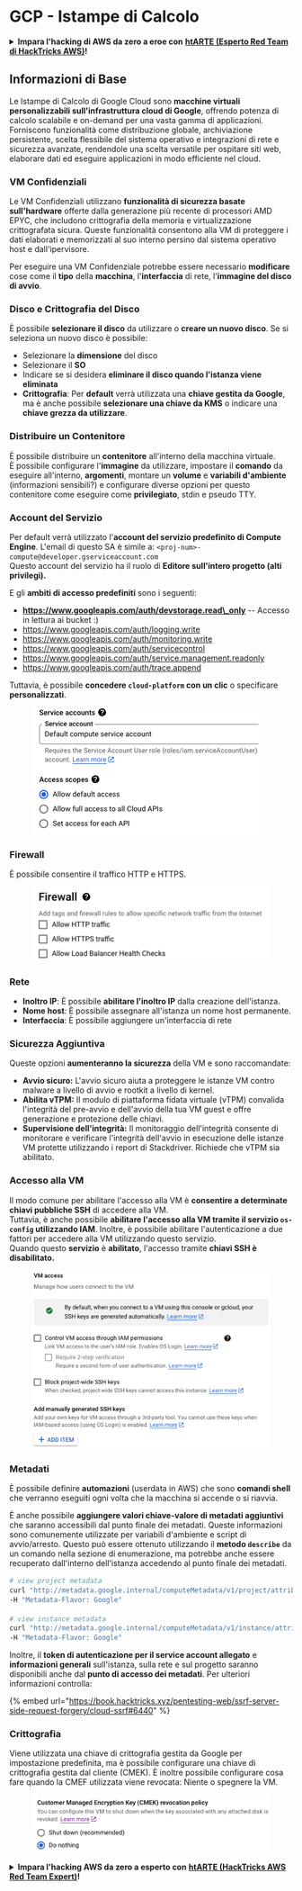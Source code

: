 # GCP - Istampe di Calcolo

<details>

<summary><strong>Impara l'hacking di AWS da zero a eroe con</strong> <a href="https://training.hacktricks.xyz/courses/arte"><strong>htARTE (Esperto Red Team di HackTricks AWS)</strong></a><strong>!</strong></summary>

Altri modi per supportare HackTricks:

* Se desideri vedere la tua **azienda pubblicizzata su HackTricks** o **scaricare HackTricks in PDF** Controlla i [**PIANI DI ABBONAMENTO**](https://github.com/sponsors/carlospolop)!
* Ottieni il [**merchandising ufficiale di PEASS & HackTricks**](https://peass.creator-spring.com)
* Scopri [**La Famiglia PEASS**](https://opensea.io/collection/the-peass-family), la nostra collezione di esclusive [**NFT**](https://opensea.io/collection/the-peass-family)
* **Unisciti al** 💬 [**gruppo Discord**](https://discord.gg/hRep4RUj7f) o al [**gruppo telegram**](https://t.me/peass) o **seguici** su **Twitter** 🐦 [**@hacktricks\_live**](https://twitter.com/hacktricks\_live)**.**
* **Condividi i tuoi trucchi di hacking inviando PR a** [**HackTricks**](https://github.com/carlospolop/hacktricks) e [**HackTricks Cloud**](https://github.com/carlospolop/hacktricks-cloud) repos di github.

</details>

## Informazioni di Base

Le Istampe di Calcolo di Google Cloud sono **macchine virtuali personalizzabili sull'infrastruttura cloud di Google**, offrendo potenza di calcolo scalabile e on-demand per una vasta gamma di applicazioni. Forniscono funzionalità come distribuzione globale, archiviazione persistente, scelta flessibile del sistema operativo e integrazioni di rete e sicurezza avanzate, rendendole una scelta versatile per ospitare siti web, elaborare dati ed eseguire applicazioni in modo efficiente nel cloud.

### VM Confidenziali

Le VM Confidenziali utilizzano **funzionalità di sicurezza basate sull'hardware** offerte dalla generazione più recente di processori AMD EPYC, che includono crittografia della memoria e virtualizzazione crittografata sicura. Queste funzionalità consentono alla VM di proteggere i dati elaborati e memorizzati al suo interno persino dal sistema operativo host e dall'ipervisore.

Per eseguire una VM Confidenziale potrebbe essere necessario **modificare** cose come il **tipo** della **macchina**, l'**interfaccia** di rete, l'**immagine del disco di avvio**.

### Disco e Crittografia del Disco

È possibile **selezionare il disco** da utilizzare o **creare un nuovo disco**. Se si seleziona un nuovo disco è possibile:

* Selezionare la **dimensione** del disco
* Selezionare il **SO**
* Indicare se si desidera **eliminare il disco quando l'istanza viene eliminata**
* **Crittografia**: Per **default** verrà utilizzata una **chiave gestita da Google**, ma è anche possibile **selezionare una chiave da KMS** o indicare una **chiave grezza da utilizzare**.

### Distribuire un Contenitore

È possibile distribuire un **contenitore** all'interno della macchina virtuale.\
È possibile configurare l'**immagine** da utilizzare, impostare il **comando** da eseguire all'interno, **argomenti**, montare un **volume** e **variabili d'ambiente** (informazioni sensibili?) e configurare diverse opzioni per questo contenitore come eseguire come **privilegiato**, stdin e pseudo TTY.

### Account del Servizio

Per default verrà utilizzato l'**account del servizio predefinito di Compute Engine**. L'email di questo SA è simile a: `<proj-num>-compute@developer.gserviceaccount.com`\
Questo account del servizio ha il ruolo di **Editore sull'intero progetto (alti privilegi).**

E gli **ambiti di accesso predefiniti** sono i seguenti:

* **https://www.googleapis.com/auth/devstorage.read\_only** -- Accesso in lettura ai bucket :)
* https://www.googleapis.com/auth/logging.write
* https://www.googleapis.com/auth/monitoring.write
* https://www.googleapis.com/auth/servicecontrol
* https://www.googleapis.com/auth/service.management.readonly
* https://www.googleapis.com/auth/trace.append

Tuttavia, è possibile **concedere `cloud-platform` con un clic** o specificare **personalizzati**.

<figure><img src="../../../../.gitbook/assets/image (327).png" alt=""><figcaption></figcaption></figure>

### Firewall

È possibile consentire il traffico HTTP e HTTPS.

<figure><img src="../../../../.gitbook/assets/image (326).png" alt=""><figcaption></figcaption></figure>

### Rete

* **Inoltro IP**: È possibile **abilitare l'inoltro IP** dalla creazione dell'istanza.
* **Nome host**: È possibile assegnare all'istanza un nome host permanente.
* **Interfaccia**: È possibile aggiungere un'interfaccia di rete

### Sicurezza Aggiuntiva

Queste opzioni **aumenteranno la sicurezza** della VM e sono raccomandate:

* **Avvio sicuro:** L'avvio sicuro aiuta a proteggere le istanze VM contro malware a livello di avvio e rootkit a livello di kernel.
* **Abilita vTPM:** Il modulo di piattaforma fidata virtuale (vTPM) convalida l'integrità del pre-avvio e dell'avvio della tua VM guest e offre generazione e protezione delle chiavi.
* **Supervisione dell'integrità:** Il monitoraggio dell'integrità consente di monitorare e verificare l'integrità dell'avvio in esecuzione delle istanze VM protette utilizzando i report di Stackdriver. Richiede che vTPM sia abilitato.

### Accesso alla VM

Il modo comune per abilitare l'accesso alla VM è **consentire a determinate chiavi pubbliche SSH** di accedere alla VM.\
Tuttavia, è anche possibile **abilitare l'accesso alla VM tramite il servizio `os-config` utilizzando IAM**. Inoltre, è possibile abilitare l'autenticazione a due fattori per accedere alla VM utilizzando questo servizio.\
Quando questo **servizio** è **abilitato**, l'accesso tramite **chiavi SSH è disabilitato.**

<figure><img src="../../../../.gitbook/assets/image (328).png" alt=""><figcaption></figcaption></figure>

### Metadati

È possibile definire **automazioni** (userdata in AWS) che sono **comandi shell** che verranno eseguiti ogni volta che la macchina si accende o si riavvia.

È anche possibile **aggiungere valori chiave-valore di metadati aggiuntivi** che saranno accessibili dal punto finale dei metadati. Queste informazioni sono comunemente utilizzate per variabili d'ambiente e script di avvio/arresto. Questo può essere ottenuto utilizzando il **metodo `describe`** da un comando nella sezione di enumerazione, ma potrebbe anche essere recuperato dall'interno dell'istanza accedendo al punto finale dei metadati.
```bash
# view project metadata
curl "http://metadata.google.internal/computeMetadata/v1/project/attributes/?recursive=true&alt=text" \
-H "Metadata-Flavor: Google"

# view instance metadata
curl "http://metadata.google.internal/computeMetadata/v1/instance/attributes/?recursive=true&alt=text" \
-H "Metadata-Flavor: Google"
```
Inoltre, il **token di autenticazione per il service account allegato** e **informazioni generali** sull'istanza, sulla rete e sul progetto saranno disponibili anche dal **punto di accesso dei metadati**. Per ulteriori informazioni controlla:

{% embed url="https://book.hacktricks.xyz/pentesting-web/ssrf-server-side-request-forgery/cloud-ssrf#6440" %}

### Crittografia

Viene utilizzata una chiave di crittografia gestita da Google per impostazione predefinita, ma è possibile configurare una chiave di crittografia gestita dal cliente (CMEK). È inoltre possibile configurare cosa fare quando la CMEF utilizzata viene revocata: Niente o spegnere la VM.

<figure><img src="../../../../.gitbook/assets/image (329).png" alt=""><figcaption></figcaption></figure>

<details>

<summary><strong>Impara l'hacking AWS da zero a esperto con</strong> <a href="https://training.hacktricks.xyz/courses/arte"><strong>htARTE (HackTricks AWS Red Team Expert)</strong></a><strong>!</strong></summary>

Altri modi per supportare HackTricks:

* Se vuoi vedere la tua **azienda pubblicizzata in HackTricks** o **scaricare HackTricks in PDF** Controlla i [**PIANI DI ABBONAMENTO**](https://github.com/sponsors/carlospolop)!
* Ottieni il [**merchandising ufficiale PEASS & HackTricks**](https://peass.creator-spring.com)
* Scopri [**The PEASS Family**](https://opensea.io/collection/the-peass-family), la nostra collezione di esclusive [**NFT**](https://opensea.io/collection/the-peass-family)
* **Unisciti al** 💬 [**gruppo Discord**](https://discord.gg/hRep4RUj7f) o al [**gruppo telegram**](https://t.me/peass) o **seguici** su **Twitter** 🐦 [**@hacktricks\_live**](https://twitter.com/hacktricks\_live)**.**
* **Condividi i tuoi trucchi di hacking inviando PR a** [**HackTricks**](https://github.com/carlospolop/hacktricks) e [**HackTricks Cloud**](https://github.com/carlospolop/hacktricks-cloud) github repos.

</details>
